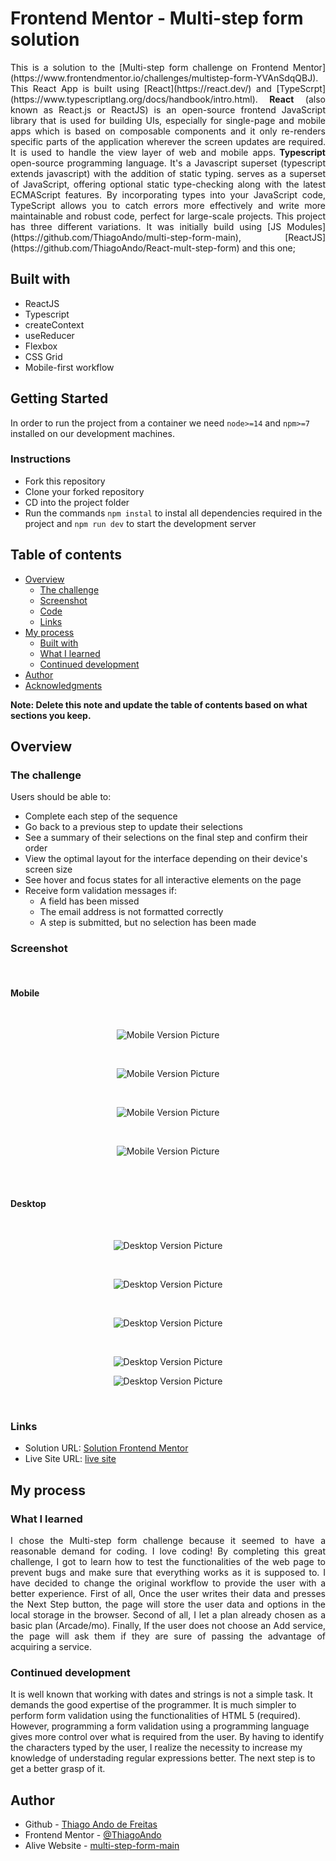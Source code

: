 # Frontend Mentor - Multi-step form solution

<div style="text-align: justify">
This is a solution to the [Multi-step form challenge on Frontend Mentor](https://www.frontendmentor.io/challenges/multistep-form-YVAnSdqQBJ). This React App is built using [React](https://react.dev/) and [TypeScrpt](https://www.typescriptlang.org/docs/handbook/intro.html). <spam style="font-weight: bold"> React</spam> (also known as React.js or ReactJS) is an open-source frontend JavaScript library that is used for building UIs, especially for single-page and mobile apps which is based on composable components
and it only re-renders specific parts of the application wherever the screen updates are required. It is used to handle the view layer of
web and mobile apps.<spam style="font-weight: bold"> Typescript</spam> open-source programming language. It's a Javascript superset (typescript extends javascript) with the addition of static typing. serves as a superset of JavaScript, offering optional static type-checking along with the latest ECMAScript features. By incorporating types into your JavaScript code, TypeScript allows you to catch errors more effectively and write more maintainable and robust code, perfect for large-scale projects.
This project has three different variations. It was initially build using [JS Modules](https://github.com/ThiagoAndo/multi-step-form-main), [ReactJS](https://github.com/ThiagoAndo/React-mult-step-form) and this one;
</div>

## Built with

- ReactJS
- Typescript
- createContext
- useReducer
- Flexbox
- CSS Grid
- Mobile-first workflow

## Getting Started

In order to run the project from a container we need `node>=14` and `npm>=7` installed on our development machines.
### Instructions
- Fork this repository
- Clone your forked repository
- CD into the project folder
- Run the commands `npm instal` to instal all dependencies required in the project and `npm run dev` to start the development server



## Table of contents

- [Overview](#overview)
  - [The challenge](#the-challenge)
  - [Screenshot](#screenshot)
  - [Code](#code)
  - [Links](#links)
- [My process](#my-process)
  - [Built with](#built-with)
  - [What I learned](#what-i-learned)
  - [Continued development](#continued-development)
- [Author](#author)
- [Acknowledgments](#acknowledgments)

**Note: Delete this note and update the table of contents based on what sections you keep.**

## Overview

### The challenge

Users should be able to:

- Complete each step of the sequence
- Go back to a previous step to update their selections
- See a summary of their selections on the final step and confirm their order
- View the optimal layout for the interface depending on their device's screen size
- See hover and focus states for all interactive elements on the page
- Receive form validation messages if:
  - A field has been missed
  - The email address is not formatted correctly
  - A step is submitted, but no selection has been made
### Screenshot

</br>

#### Mobile

</br>
<p align="center">
    <img src="./screenshots/Mob2.PNG" alt="Mobile Version Picture">
</p>
</br>
<p align="center">
    <img src="./screenshots/Mob3.PNG" alt="Mobile Version Picture">
</p>
</br>
<p align="center">
    <img src="./screenshots/Mob4.PNG" alt="Mobile Version Picture">
</p>
</br>
<p align="center">
    <img src="./screenshots/Mob5.PNG" alt="Mobile Version Picture">
</p>
</br>
</br>

#### Desktop

</br>
<p align="center">
    <img src="./screenshots/Desk1.PNG" alt="Desktop Version Picture">
</p>
</br>
<p align="center">
    <img src="./screenshots/Desk2.PNG" alt="Desktop Version Picture">
</p>
</br>
<p align="center">
    <img src="./screenshots/Desk3.PNG" alt="Desktop Version Picture">
</p>
</br>
<p align="center">
    <img src="./screenshots/Desk4.PNG" alt="Desktop Version Picture">
</p>
<p align="center">
    <img src="./screenshots/Desk5.PNG" alt="Desktop Version Picture">
</p>
</br>

### Links

- Solution URL: [Solution Frontend Mentor](https://www.frontendmentor.io/solutions/mobilefirst-html5-css-js-wR9hS7nsf2)
- Live Site URL: [live site](https://resilient-creponne-e85869.netlify.app)

## My process

### What I learned

<div style="text-align: justify">
    I chose the Multi-step form challenge because it seemed to have a reasonable demand for coding. I love coding! By completing this great challenge, I got to learn how to test the functionalities of the web page to prevent bugs and make sure that everything works as it is supposed to. I have decided to change the original workflow to provide the user with a better experience. First of all, Once the user writes their data and presses the Next Step button, the page will store the user data and options in the local storage in the browser. Second of all, I let a plan already chosen as a basic plan (Arcade/mo). Finally, If the user does not choose an Add service, the page will ask them if they are sure of passing the advantage of acquiring a service.
</div>


### Continued development

It is well known that working with dates and strings is not a simple task. It demands the good expertise of the programmer. It is much simpler to perform form validation using the functionalities of HTML 5 (required). However, programming a form validation using a programming language gives more control over what is required from the user. By having to identify the characters typed by the user, I realize the necessity to increase my knowledge of understading regular expressions better. The next step is to get a better grasp of it.

## Author

- Github - [Thiago Ando de Freitas](https://github.com/ThiagoAndo)
- Frontend Mentor - [@ThiagoAndo](https://www.frontendmentor.io/profile/ThiagoAndo)
- Alive Website - [multi-step-form-main](https://thiagoando.github.io/multi-step-form-main/)
